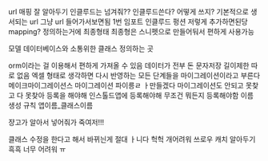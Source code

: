 url 매핑 잘 알아두기
인클루드는 넘겨줘??
인클루드쓴다? 어떻게 쓰지?
기본적으로 생서되는 url
그냥 url 들어가서보면됨
1번 임포트 인클루드 펑션
저렇게 추가하면된당
mapping?
정의하는거에 최종형태
최종형은 스니펫으로 만들어둬서 편하게 사용가능

모델
데이터베이스와 소통위한 클래스 정의하는 곳

orm이라는 걸 이용해서 편하게 가져올 수 있음
데이터가 전부 돈
문자저장 길이제한 따로 없음
엑셀 형태로 생각하면 다시 
반영하는 모든 단계들을 마이그레이션이라고 부른다
메이크마이그레이션스
마이그레이션  파이릉ㄹ ㅏ만들겠다
마이그레이션도 안되고 못찾고 다 못찾아
등록을 해야해
인스톨드앱에 등록해야해
무조건
뭐든지 등록해야함
이름 생성 규칙 앱이름_클래스이름

쟝고가 알아서 넣어줘가 
죽여저!!!

클래스 수정을 한다고 해서 바뀌늰게 절대 ㅏ니다
헉헉 개어려워
쓰로우 캐치 알아두기
흑흑
너무 어려워
ㅠ

